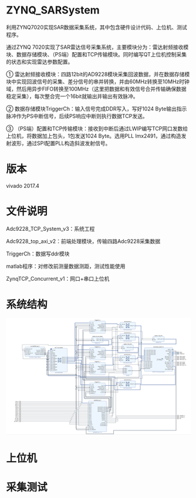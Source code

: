 # ZYNQ_SARSystem
利用ZYNQ7020实现SAR数据采集系统，其中包含硬件设计代码、上位机、测试程序。

通过ZYNQ 7020实现了SAR雷达信号采集系统，主要模块分为：雷达射频接收模块、数据存储模块、（PS端）配置和TCP传输模块。同时编写QT上位机控制采集的状态和实现雷达参数配置。

①	雷达射频接收模块：四路12bit的AD9228模块采集回波数据，并在数据存储模块中实现回波信号的采集、差分信号的串并转换，并由60MHz转换至10MHz时钟域，然后用异步FIFO转换至100MHz（这里把数据和有效信号合并传输确保数据稳定采集），每次整合完一个16bit就输出并输出有效脉冲。

②	数据存储模块TriggerCh：输入信号完成DDR写入，写好1024 Byte输出指示脉冲作为PS中断信号，后续PS响应中断则执行数据TCP发送。

③	（PS端）配置和TCP传输模块：接收到中断后通过LWIP编写TCP网口发数给上位机，将数据加上包头，1包发送1024 Byte。选用PLL lmx2491，通过构造发射波形，通过SPI配置PLL构造斜波发射信号。


# 版本
vivado 2017.4

# 文件说明
Adc9228_TCP_System_v3：系统工程

Adc9228_top_axi_v2：前端处理模块，传输四路Adc9228采集数据

TriggerCh：数据写ddr模块

matlab程序：对修改前测量数据测距，测试性能使用

ZynqTCP_Concurrent_v1：网口+串口上位机

# 系统结构
![image](image/ZYNQ_SAR.jpg)
# 上位机

# 采集测试
